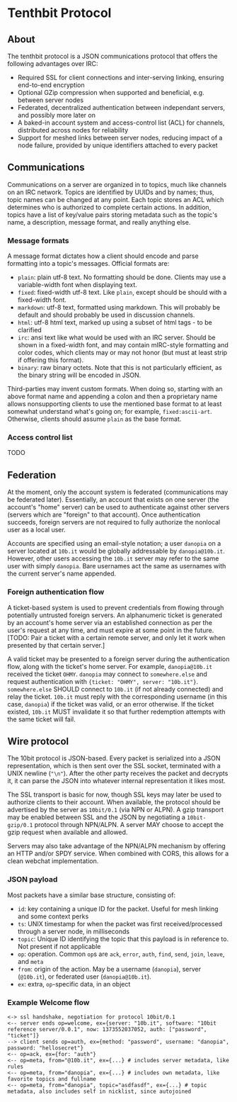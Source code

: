 # Tenthbit Protocol

## About
The tenthbit protocol is a JSON communications protocol that offers the following advantages over IRC:

- Required SSL for client connections and inter-serving linking, ensuring end-to-end encryption
- Optional GZip compression when supported and beneficial, e.g. between server nodes
- Federated, decentralized authentication between independant servers, and possibly more later on
- A baked-in account system and access-control list (ACL) for channels, distributed across nodes for reliability
- Support for meshed links between server nodes, reducing impact of a node failure, provided by unique identifiers attached to every packet

## Communications
Communications on a server are organized in to topics, much like channels on an IRC network. Topics are identified by UUIDs and by names; thus, topic names can be changed at any point. Each topic stores an ACL which determines who is authorized to complete certain actions. In addition, topics have a list of key/value pairs storing metadata such as the topic's name, a description, message format, and really anything else.

### Message formats
A message format dictates how a client should encode and parse formatting into a topic's messages. Official formats are:
* `plain`: plain utf-8 text. No formatting should be done. Clients may use a variable-width font when displaying text.
* `fixed`: fixed-width utf-8 text. Like `plain`, except should be should with a fixed-width font.
* `markdown`: utf-8 text, formatted using markdown. This will probably be default and should probably be used in discussion channels.
* `html`: utf-8 html text, marked up using a subset of html tags - to be clarified
* `irc`: ansi text like what would be used with an IRC server. Should be shown in a fixed-width font, and may contain mIRC-style formatting and color codes, which clients may or may not honor (but must at least strip if offering this format).
* `binary`: raw binary octets. Note that this is not particularly efficient, as the binary string will be encoded in JSON.

Third-parties may invent custom formats. When doing so, starting with an above format name and appending a colon and then a proprietary name allows nonsupporting clients to use the mentioned base format to at least somewhat understand what's going on; for example, `fixed:ascii-art`. Otherwise, clients should assume `plain` as the base format.

### Access control list
TODO

## Federation
At the moment, only the account system is federated (communications may be federated later). Essentially, an account that exists on one server (the account's "home" server) can be used to authenticate against other servers (servers which are "foreign" to that account). Once authentication succeeds, foreign servers are not required to fully authorize the nonlocal user as a local user.

Accounts are specified using an email-style notation; a user `danopia` on a server located at `10b.it` would be globally addressable by `danopia@10b.it`. However, other users accessing the `10b.it` server may refer to the same user with simply `danopia`. Bare usernames act the same as usernames with the current server's name appended.

### Foreign authentication flow
A ticket-based system is used to prevent credentials from flowing through potentially untrusted foreign servers. An alphanumeric ticket is generated by an account's home server via an established connection as per the user's request at any time, and must expire at some point in the future. [TODO: Pair a ticket with a certain remote server, and only let it work when presented by that certain server.]

A valid ticket may be presented to a foreign server during the authentication flow, along with the ticket's home server. For example, `danopia@10b.it` received the ticket `OHMY`. `danopia` may connect to `somewhere.else` and request authentication with `{ticket: "OHMY", server: "10b.it"}`. `somewhere.else` SHOULD connect to `10b.it` (if not already connected) and relay the ticket. `10b.it` must reply with the corresponding username (in this case, `danopia`) if the ticket was valid, or an error otherwise. If the ticket existed, `10b.it` MUST invalidate it so that further redemption attempts with the same ticket will fail.

## Wire protocol
The 10bit protocol is JSON-based. Every packet is serialized into a JSON representation, which is then sent over the SSL socket, terminated with a UNIX newline (`"\n"`). After the other party receives the packet and decrypts it, it can parse the JSON into whatever internal representation it likes most.

The SSL transport is basic for now, though SSL keys may later be used to authorize clients to their account. When available, the protocol should be advertised by the server as `10bit/0.1` (via NPN or ALPN). A gzip transport may be enabled between SSL and the JSON by negotiating a `10bit-gzip/0.1` protocol through NPN/ALPN. A server MAY choose to accept the gzip request when available and allowed.

Servers may also take advantage of the NPN/ALPN mechanism by offering an HTTP and/or SPDY service. When combined with CORS, this allows for a clean webchat implementation.

### JSON payload
Most packets have a similar base structure, consisting of:
* `id`: key containing a unique ID for the packet. Useful for mesh linking and some context perks
* `ts`: UNIX timestamp for when the packet was first received/processed through a server node, in milliseconds
* `topic`: Unique ID identifying the topic that this payload is in reference to. Not present if not applicable
* `op`: operation. Common `op`s are `ack`, `error`, `auth`, `find`, `send`, `join`, `leave`, and `meta`
* `from`: origin of the action. May be a username (`danopia`), server (`@10b.it`), or federated user (`danopia@10b.it`).
* `ex`: extra, `op`-specific data, in an object

### Example Welcome flow
    <-> ssl handshake, negotiation for protocol 10bit/0.1
    <-- server ends op=welcome, ex={server: "10b.it", software: "10bit reference server/0.0.1", now: 1373552037052, auth: ["password", "ticket"]}
    --> client sends op=auth, ex={method: "password", username: "danopia", password: "hellosecret"}
    <-- op=ack, ex={for: "auth"}
    <-- op=meta, from="@10b.it", ex={...} # includes server metadata, like rules
    <-- op=meta, from="danopia", ex={...} # includes own metadata, like favorite topics and fullname
    <-- op=meta, from="danopia", topic="asdfasdf", ex={...} # topic metadata, also includes self in nicklist, since autojoined
